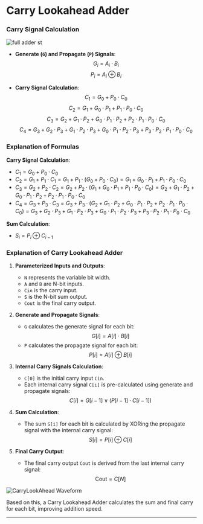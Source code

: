 
# Carry Lookahead Adder
### Carry Signal Calculation
![full adder st](https://velog.velcdn.com/images/foodinsect/post/3561e1fd-5f8a-47b6-a772-57a7a5e81abe/image.jpg)

- **Generate (`G`) and Propagate (`P`) Signals**:
  $$
  G_i = A_i \cdot B_i
  $$
  $$
  P_i = A_i \oplus B_i
  $$

- **Carry Signal Calculation**:
  $$
  C_1 = G_0 + P_0 \cdot C_0
  $$
  $$
  C_2 = G_1 + G_0 \cdot P_1 + P_1 \cdot P_0 \cdot C_0
  $$
  $$
  C_3 = G_2 + G_1 \cdot P_2 + G_0 \cdot P_1 \cdot P_2 + P_2 \cdot P_1 \cdot P_0 \cdot C_0
  $$
  $$
  C_4 = G_3 + G_2 \cdot P_3 + G_1 \cdot P_2 \cdot P_3 + G_0 \cdot P_1 \cdot P_2 \cdot P_3 + P_3 \cdot P_2 \cdot P_1 \cdot P_0 \cdot C_0
  $$

### Explanation of Formulas
**Carry Signal Calculation**:
   - $C_1 = G_0 + P_0 \cdot C_0$
   - $C_2 = G_1 + P_1 \cdot C_1 = G_1 + P_1 \cdot (G_0 + P_0 \cdot C_0) = G_1 + G_0 \cdot P_1 + P_1 \cdot P_0 \cdot C_0$
   - $C_3 = G_2 + P_2 \cdot C_2 = G_2 + P_2 \cdot (G_1 + G_0 \cdot P_1 + P_1 \cdot P_0 \cdot C_0) = G_2 + G_1 \cdot P_2 + G_0 \cdot P_1 \cdot P_2 + P_2 \cdot P_1 \cdot P_0 \cdot C_0$
   - $C_4 = G_3 + P_3 \cdot C_3 = G_3 + P_3 \cdot (G_2 + G_1 \cdot P_2 + G_0 \cdot P_1 \cdot P_2 + P_2 \cdot P_1 \cdot P_0 \cdot C_0) = G_3 + G_2 \cdot P_3 + G_1 \cdot P_2 \cdot P_3 + G_0 \cdot P_1 \cdot P_2 \cdot P_3 + P_3 \cdot P_2 \cdot P_1 \cdot P_0 \cdot C_0$

**Sum Calculation**:
   - $S_i = P_i \oplus C_{i-1}$

### Explanation of Carry Lookahead Adder
1. **Parameterized Inputs and Outputs**:
    - `N` represents the variable bit width.
    - `A` and `B` are N-bit inputs.
    - `Cin` is the carry input.
    - `S` is the N-bit sum output.
    - `Cout` is the final carry output.

2. **Generate and Propagate Signals**:
    - `G` calculates the generate signal for each bit:
      $$
      G[i] = A[i] \cdot B[i]
      $$
    - `P` calculates the propagate signal for each bit:
      $$
      P[i] = A[i] \oplus B[i]
      $$

3. **Internal Carry Signals Calculation**:
    - `C[0]` is the initial carry input `Cin`.
    - Each internal carry signal `C[i]` is pre-calculated using generate and propagate signals:
      $$
      C[i] = G[i-1] \lor (P[i-1] \cdot C[i-1])
      $$

4. **Sum Calculation**:
    - The sum `S[i]` for each bit is calculated by XORing the propagate signal with the internal carry signal:
      $$
      S[i] = P[i] \oplus C[i]
      $$

5. **Final Carry Output**:
    - The final carry output `Cout` is derived from the last internal carry signal:
      $$
      \text{Cout} = C[N]
      $$

![CarryLookAhead Waveform](https://velog.velcdn.com/images/foodinsect/post/64408577-7450-40f4-924f-ab137d1720af/image.png)

Based on this, a Carry Lookahead Adder calculates the sum and final carry for each bit, improving addition speed.

---
